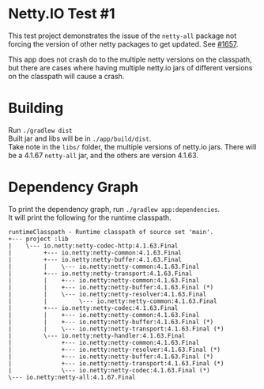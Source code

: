 # Netty.IO Test #1
This test project demonstrates the issue of the `netty-all` package not forcing the version of other netty packages to
get updated.  See [#1657](https://github.com/netty/netty/issues/11657).  

This app does not crash do to the multiple netty versions on the classpath, but there are cases where having multiple
netty.io jars of different versions on the classpath will cause a crash. 

# Building
Run `./gradlew dist`  
Built jar and libs will be in `./app/build/dist`.   
Take note in the `libs/` folder, the multiple versions of netty.io jars. There will be a 4.1.67 `netty-all` jar, and the
others are version 4.1.63.

# Dependency Graph
To print the dependency graph, run `./gradlew app:dependencies`.  
It will print the following for the runtime classpath.
```
runtimeClasspath - Runtime classpath of source set 'main'.
+--- project :lib
|    \--- io.netty:netty-codec-http:4.1.63.Final
|         +--- io.netty:netty-common:4.1.63.Final
|         +--- io.netty:netty-buffer:4.1.63.Final
|         |    \--- io.netty:netty-common:4.1.63.Final
|         +--- io.netty:netty-transport:4.1.63.Final
|         |    +--- io.netty:netty-common:4.1.63.Final
|         |    +--- io.netty:netty-buffer:4.1.63.Final (*)
|         |    \--- io.netty:netty-resolver:4.1.63.Final
|         |         \--- io.netty:netty-common:4.1.63.Final
|         +--- io.netty:netty-codec:4.1.63.Final
|         |    +--- io.netty:netty-common:4.1.63.Final
|         |    +--- io.netty:netty-buffer:4.1.63.Final (*)
|         |    \--- io.netty:netty-transport:4.1.63.Final (*)
|         \--- io.netty:netty-handler:4.1.63.Final
|              +--- io.netty:netty-common:4.1.63.Final
|              +--- io.netty:netty-resolver:4.1.63.Final (*)
|              +--- io.netty:netty-buffer:4.1.63.Final (*)
|              +--- io.netty:netty-transport:4.1.63.Final (*)
|              \--- io.netty:netty-codec:4.1.63.Final (*)
\--- io.netty:netty-all:4.1.67.Final
```
